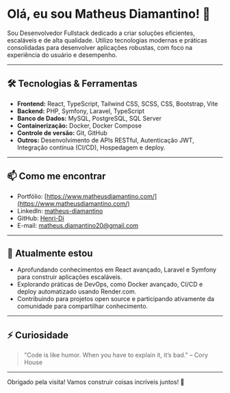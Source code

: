 # Olá, eu sou Matheus Diamantino! 👋

Sou Desenvolvedor Fullstack dedicado a criar soluções eficientes, escaláveis e de alta qualidade. Utilizo tecnologias modernas e práticas consolidadas para desenvolver aplicações robustas, com foco na experiência do usuário e desempenho.

---

## 🛠️ Tecnologias & Ferramentas

- **Frontend:** React, TypeScript, Tailwind CSS, SCSS, CSS, Bootstrap, Vite  
- **Backend:** PHP, Symfony, Laravel, TypeScript 
- **Banco de Dados:** MySQL, PostgreSQL, SQL Server  
- **Containerização:** Docker, Docker Compose  
- **Controle de versão:** Git, GitHub  
- **Outros:** Desenvolvimento de APIs RESTful, Autenticação JWT, Integração contínua (CI/CD), Hospedagem e deploy.

---

## 📫 Como me encontrar

- Portfólio: [https://www.matheusdiamantino.com/](https://www.matheusdiamantino.com/)  
- LinkedIn: [matheus-diamantino](https://www.linkedin.com/in/matheus-diamantino-952b3121a/)  
- GitHub: [Henri-Di](https://github.com/Henri-Di)  
- E-mail: matheus.diamantino20@gmail.com

---

## 🌱 Atualmente estou

- Aprofundando conhecimentos em React avançado, Laravel e Symfony para construir aplicações escaláveis.  
- Explorando práticas de DevOps, como Docker avançado, CI/CD e deploy automatizado usando Render.com.  
- Contribuindo para projetos open source e participando ativamente da comunidade para compartilhar conhecimento.

---

## ⚡ Curiosidade

> "Code is like humor. When you have to explain it, it’s bad." – Cory House

---

Obrigado pela visita! Vamos construir coisas incríveis juntos! 🚀
